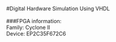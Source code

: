 #Digital Hardware Simulation Using VHDL<br>
<br>
###FPGA information:<br>
Family: Cyclone II<br>
Device: EP2C35F672C6<br>